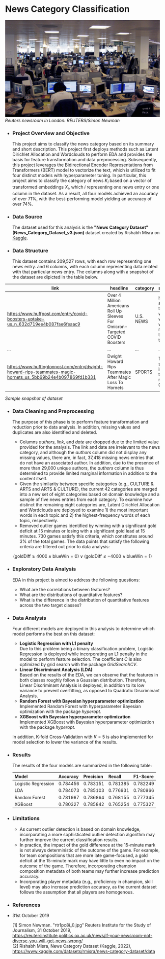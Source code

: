 # News Category Classification
![Newsroom](assets/newsroom.jpg)
*Reuters newsroom in London. REUTERS/Simon Newman*

- ### Project Overview and Objective
  This project aims to classify the news category based on its summary and short description. This project first deploys methods such as Latent Dirichlet Allocation and Wordclouds to perform EDA and provides the basis for feature transformation and data preprocessing. Subsequently, this project leverages the Bidirectional Encoder Representations from Transformers (BERT) model to vectorize the text, which is utilized to fit four distinct models with hyperparameter tuning. In particular, this project aims to classify the category of news $K_i$ based on a vector of transformed embeddings $X_i$, which $i$ representing one news entry or one column in the dataset. As a result, all four models achieved an accuracy of over 71%, with the best-performing model yielding an accuracy of over 74%. 
- ### Data Source
  The dataset used for this analysis is the **"News Category Dataset" (News_Category_Dataset_v3.json)** dataset created by Rishabh Misra on [Kaggle]([https://www.kaggle.com/datasets/rmisra/news-category-dataset/data]).

- ### Data Structure
  This dataset contains 209,527 rows, with each row representing one news entry. and 6 columns, with each column representing data related with that particular news entry. The columns along with a snapshot of the dataset are dipicted in the table below.

| link                                                                                               | headline                                                                                           | category   | short_description                                                                                                                            | authors                | date       |
|----------------------------------------------------------------------------------------------------|---------------------------------------------------------------------------------------------------|------------|------------------------------------------------------------------------------------------------------------------------------------------------|------------------------|------------|
| https://www.huffpost.com/entry/covid-boosters-uptake-us_n_632d719ee4b087fae6feaac9                | Over 4 Million Americans Roll Up Sleeves For Omicron-Targeted COVID Boosters                       | U.S. NEWS  | Health experts said it is too early to predict whether demand would match up with the 171 million doses of the new boosters the U.S. ordered | Carla K. Johnson, AP  | 2022-09-23 |
| ... | ...                               | ...     | ...                                                                                   | ...     | ... |
| https://www.huffingtonpost.com/entry/dwight-howard-rips-teammates-magic-hornets_us_5bb69b24e4b097869fd1b331 | Dwight Howard Rips Teammates After Magic Loss To Hornets               | SPORTS  | The five-time all-star center tore into his teammates Friday night after Orlando ... | N/A   | 2012-01-28 |


  *Sample snapshot of dataset*

- ### Data Cleaning and Preprocessing
  The purpose of this phase is to perform feature transformation and reduction prior to data analysis. In addition, missing values and duplicates are also identified and deleted.

  - Columns $authors$, $link$, and $date$ are dropped due to the limited value provided for the analysis. The link and date are irrelevant to the news category, and although the $authors$ column did not display any missing values, there are, in fact, 37,418 missing news entries that do not have an associated author. In addition, due to the presence of more than 29,000 unique authors, the $authors$ column is thus determined to provide limited marginal information in addition to the content itself.
  - Given the similarity between specific categories (e.g., CULTURE & ARTS and ARTS & CULTURE), the current 42 categories are merged into a new set of eight categories based on domain knowledge and a sample of five news entries from each category. To examine how distinct the remaining eight categories are, Latent Dirichlet Allocation and Wordclouds are deployed to examine 1) the most important words in each topic and 2) the highest-frequency words of each topic, respectively. 
  - Removed outlier games identified by winning with a significant gold deficit at 15 minutes or losing with a significant gold lead at 15 minutes. 730 games satisfy this criteria, which constitutes around 3% of the total games. The data points that satisfy the following criteria are filtered out prior to data analysis:
    
$$
\left( \text{goldDiff} \geq 4000 \land \text{blueWin} = 0 \right) \lor \left( \text{goldDiff} \leq -4000 \land \text{blueWin} = 1 \right)
$$

- ### Exploratory Data Analysis
  EDA in this project is aimed to address the following questions:

  - What are the correlations between features?
  - What are the distributions of quantitative features?
  - What is the difference in the distribution of quantitative features across the two target classes?

- ### Data Analysis
  Four different models are deployed in this analysis to determine which model performs the best on this dataset:
  - **Logistic Regression with L1 penalty** \
    Due to this problem being a binary classification problem, Logistic Regression is deployed while incorporating an L1 penalty in the model to perform feature selection. The coefficient $C$ is also optimized by grid search with the package *GridSearchCV*.
  - **Linear Discriminant Analysis (LDA)** \
    Based on the results of the EDA, we can observe that the features in both classes roughly follow a Gaussian distribution. Therefore, Linear Discriminant Analysis is deployed, in addition to its low variance to prevent overfitting, as opposed to Quadratic Discriminant Analysis.
  - **Random Forest with Bayesian hyperparameter optimization** \
    Implemented Random Forest with hyperparameter Bayesian optimization with the package *hyperopt*.
  - **XGBoost with Bayesian hyperparameter optimization** \
    Implemented XGBoost with Bayesian hyperparameter optimization with the package *hyperopt*.

  In addition, K-fold Cross-Validation with $K = 5$ is also implemented for model selection to lower the variance of the results.

- ### Results
  The results of the four models are summarized in the following table:

  |Model|Accuracy|Precision|Recall|F1-Score|
  |-----|--------|---------|------|--------|
  |Logistic Regression|0.784456|0.783151|0.781385|0.782249|
  |LDA|0.784073|0.785103|0.776931|0.780966|
  |Random Forest|0.781987|0.786864|0.768155|0.777345|
  |XGBoost|0.780327|0.785842|0.765254|0.775327|

- ### Limitations
  - As current outlier detection is based on domain knowledge, incorporating a more sophisticated outlier detection algorithm may further improve the current classification results.
  - In practice, the impact of the gold difference at the 15-minute mark is not always deterministic of the outcome of the game. For example, for team compositions that are more late game-focused, a gold deficit at the 15-minute mark may have little to even no impact on the outcome of the game. Therefore, incorporating champion composition metadata of both teams may further increase prediction accuracy.
  - Incorporating player metadata (e.g., proficiency in champion, skill level) may also increase prediction accuracy, as the current dataset follows the assumption that all players are homogenous. 

- ### References

- 31st October 2019

  [1] Simon Newman. "rtr1pc8i_0.jpg" Reuters Institute for the Study of Journalism, 31 October 2019, https://reutersinstitute.politics.ox.ac.uk/news/if-your-newsroom-not-diverse-you-will-get-news-wrong/ \
  [2] Rishabh Misra, News Category Dataset (Kaggle, 2022), https://www.kaggle.com/datasets/rmisra/news-category-dataset/data

